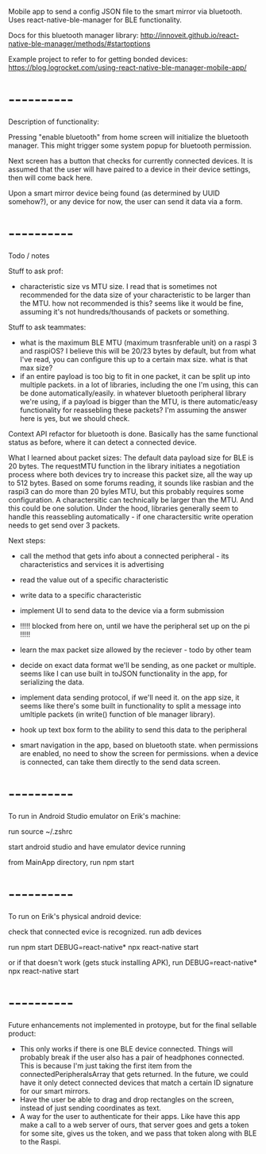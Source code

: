 Mobile app to send a config JSON file to the smart mirror via bluetooth.
Uses react-native-ble-manager for BLE functionality.

Docs for this bluetooth manager library:
http://innoveit.github.io/react-native-ble-manager/methods/#startoptions

Example project to refer to for getting bonded devices:
https://blog.logrocket.com/using-react-native-ble-manager-mobile-app/

# ----------

Description of functionality:

Pressing "enable bluetooth" from home screen will initialize the bluetooth manager. This might trigger some system popup for bluetooth permission.

Next screen has a button that checks for currently connected devices. It is assumed that the user will have paired to a device in their device settings, then will come back here.

Upon a smart mirror device being found (as determined by UUID somehow?), or any device for now, the user can send it data via a form.

# ----------

Todo / notes

Stuff to ask prof:
- characteristic size vs MTU size. I read that is sometimes not recommended for the data size of your characteristic to be larger than the MTU. how not recommended is this? seems like it would be fine, assuming it's not hundreds/thousands of packets or something.

Stuff to ask teammates:
- what is the maximum BLE MTU (maximum trasnferable unit) on a raspi 3 and raspiOS? I believe this will be 20/23 bytes by default, but from what I've read, you can configure this up to a certain max size. what is that max size?
- if an entire payload is too big to fit in one packet, it can be split up into multiple packets. in a lot of libraries, including the one I'm using, this can be done automatically/easily. in whatever bluetooth peripheral library we're using, if a payload is bigger than the MTU, is there automatic/easy functionality for reassebling these packets? I'm assuming the answer here is yes, but we should check.

Context API refactor for bluetooth is done. Basically has the same functional status as before, where it can detect a connected device.

What I learned about packet sizes:
The default data payload size for BLE is 20 bytes. The requestMTU function in the library initiates a negotiation process where both devices try to increase this packet size, all the way up to 512 bytes. Based on some forums reading, it sounds like rasbian and the raspi3 can do more than 20 byles MTU, but this probably requires some configuration.
A charactersitic can technically be larger than the MTU. And this could be one solution. Under the hood, libraries generally seem to handle this reassebling automatically - if one charactersitic write operation needs to get send over 3 packets.

Next steps:
- call the method that gets info about a connected peripheral - its characteristics and services it is advertising
- read the value out of a specific characteristic
- write data to a specific characteristic
- implement UI to send data to the device via a form submission

- !!!!! blocked from here on, until we have the peripheral set up on the pi !!!!!

- learn the max packet size allowed by the reciever - todo by other team
- decide on exact data format we'll be sending, as one packet or multiple. seems like I can use built in toJSON functionality in the app, for serializing the data.
- implement data sending protocol, if we'll need it. on the app size, it seems like there's some built in functionality to split a message into umltiple packets (in write() function of ble manager library).
- hook up text box form to the ability to send this data to the peripheral
- smart navigation in the app, based on bluetooth state. when permissions are enabled, no need to show the screen for permissions. when a device is connected, can take them directly to the send data screen.

# ----------

To run in Android Studio emulator on Erik's machine:

run
   source ~/.zshrc

start android studio and have emulator device running

from MainApp directory, run
   npm start

# ----------

To run on Erik's physical android device:

check that connected evice is recognized. run
   adb devices

run
   npm start
   DEBUG=react-native* npx react-native start

or if that doesn't work (gets stuck installing APK), run
   DEBUG=react-native* npx react-native start

# ----------

Future enhancements not implemented in protoype, but for the final sellable product:
- This only works if there is one BLE device connected. Things will probably break if the user also has a pair of headphones connected. This is because I'm just taking the first item from the connectedPeripheralsArray that gets returned. In the future, we could have it only detect connected devices that match a certain ID signature for our smart mirrors.
- Have the user be able to drag and drop rectangles on the screen, instead of just sending coordinates as text.
- A way for the user to authenticate for their apps. Like have this app make a call to a web server of ours, that server goes and gets a token for some site, gives us the token, and we pass that token along with BLE to the Raspi.